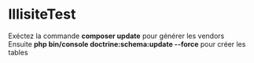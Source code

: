 IllisiteTest
============

Exéctez la commande <b>composer update</b> pour générer les vendors<br/>
Ensuite <b>php bin/console doctrine:schema:update --force</b> pour créer les tables
